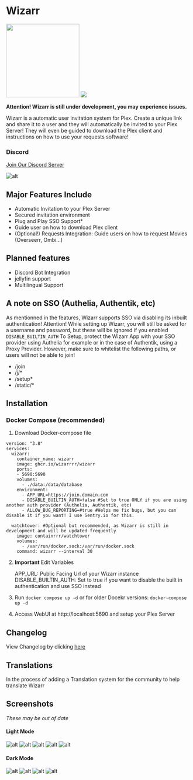 # Wizarr 

<img src="./screenshots/wizard.png" height="200">

<img src="https://github.com/Wizarrrr/wizarr/actions/workflows/docker-build.yml/badge.svg">

**Attention! Wizarr is still under development, you may experience issues.**

Wizarr is a automatic user invitation system for Plex. Create a unique link and share it to a user and they will automatically be invited to your Plex Server! They will even be guided to download the Plex client and instructions on how to use your requests software!

### **Discord**
[Join Our Discord Server](https://discord.gg/UfQvvz7eXx)

![alt](./screenshots/welcome.png)


## Major Features Include

- Automatic Invitation to your Plex Server
- Secured invitation environment
- Plug and Play SSO Support*
- Guide user on how to download Plex client
- (Optional!) Requests Integration: Guide users on how to request Movies (Overseerr, Ombi...)

## Planned features

- Discord Bot Integration
- jellyfin support
- Multilingual Support


## A note on SSO (Authelia, Authentik, etc)

As mentionned in the features, Wizarr supports SSO via disabling its inbuilt authentication!
Attention! While setting up Wizarr, you will still be asked for a username and password, but these will be ignored if you enabled `DISABLE_BUILTIN_AUTH`
To Setup, protect the Wizarr App with your SSO provider using Authelia for example or in the case of Authentik, using a Proxy Provider.
However, make sure to whitelist the following paths, or users will not be able to join!
- /join
- /j/*
- /setup*
- /static/*

## Installation

### Docker Compose (recommended)

1. Download Docker-compose file

```
version: "3.8"
services:
  wizarr:
    container_name: wizarr
    image: ghcr.io/wizarrrr/wizarr
    ports:
    - 5690:5690
    volumes:
      - ./data:/data/database
    environment:
      - APP_URL=https://join.domain.com
      - DISABLE_BUILTIN_AUTH=false #Set to true ONLY if you are using another auth provider (Authelia, Authentik, etc)
      - ALLOW_BUG_REPORTING=#true #Helps me fix bugs, but you can disable it if you want! I use Sentry.io for this.

  watchtower: #Optional but recommended, as Wizarr is still in development and will be updated frequently
    image: containrrr/watchtower
    volumes:
      - /var/run/docker.sock:/var/run/docker.sock
    command: wizarr --interval 30
```

2.  **Important** Edit Variables

    APP_URL: Public Facing Url of your Wizarr instance
    DISABLE_BUILTIN_AUTH: Set to true if you want to disable the built in authentication and use SSO instead

3.  Run `docker compose up -d` or for older Docekr versions: `docker-compose up -d`
4.  Access WebUI at http://localhost:5690 and setup your Plex Server

## Changelog

View Changelog by clicking [here](./CHANGELOG.md)

## Translations

In the process of adding a Translation system for the community to help translate Wizarr

## Screenshots

*These may be out of date*

#### Light Mode
![alt](./screenshots/share.png)
![alt](./screenshots/tips-light.png)
![alt](./screenshots/invitation.png)
![alt](./screenshots/Download.png)
![alt](./screenshots/request.png)

#### Dark Mode
![alt](./screenshots/download_dark.png)
![alt](./screenshots/tips-dark.png)
![alt](./screenshots/join_dark.png)
![alt](./screenshots/welcome_dark.png)

